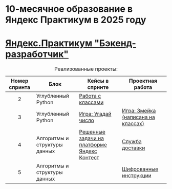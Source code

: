 # 10-месячное образование в Яндекс Практикум в 2025 году
<!DOCTYPE html>
<html>
  <head>
    <meta charset="utf-8" />
  </head>
  <body>
    <h1>
      <a href="https://practicum.yandex.ru/backend-developer/" target="_blank"
        >Яндекс.Практикум "Бэкенд-разработчик"</a
      >
    </h1>
    <table>
      <caption>
        Реализованные проекты:
      </caption>
      <thead>
        <tr>
          <th>Номер спринта</th>
          <th>Блок</th>
          <th>Кейсы в спринте</th>
          <th>Проектная работа</th>
        </tr>
      </thead>
      <tbody>
        <tr>
          <td align='center'>2</td>
          <td>Углубленный Python</td>
          <td>
            <a href="https://github.com/DMITRII-RUS/yandex_second_sprint" target="_blank">Работа с классами</a>
          </td>
          <td>
            <a href="" target="_blank"></a>
          </td>
        </tr>
        <tr>
          <td align='center'>3</td>
          <td>Углубленный Python</td>
          <td>
            <a href="https://github.com/DMITRII-RUS/guess_number" target="_blank">Игра: Угадай число</a>
          </td>
          <td>
            <a href="https://github.com/DMITRII-RUS/the_snake" target="_blank">Игра: Змейка (написана на классах)</a>
          </td>
        </tr>
        <tr>
          <td align='center'>4</td>
          <td>Алгоритмы и структуры данных</td>
          <td>
            <a href="https://github.com/DMITRII-RUS/yandex-contest" target="_blank">Решенные задачи на платформе Яндекс Контест</a>
          </td>
          <td>
            <a href="https://github.com/DMITRII-RUS/delivery" target="_blank">Служба доставки</a>
          </td>
        </tr>
        <tr>
          <td align='center'>5</td>
          <td>Алгоритмы и структуры данных</td>
          <td>
            <a href="" target="_blank"></a>
          </td>
          <td>
            <a href="https://github.com/DMITRII-RUS/decryption" target="_blank">Шифрованные инструкции</a>
          </td>
        </tr>
      </tbody>
    </table>
  </body>
</html>
